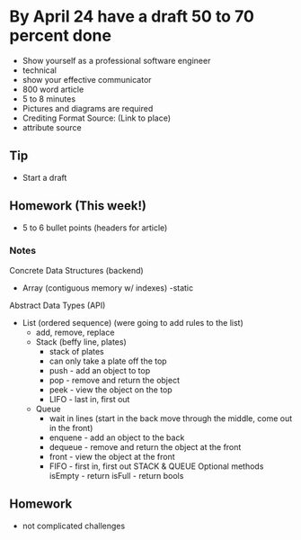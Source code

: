 # By April 24 have a draft 50 to 70 percent done
- Show yourself as a professional software engineer
- technical
- show your effective communicator
- 800 word article
- 5 to 8 minutes
- Pictures and diagrams are required
- Crediting Format Source: (Link to place)
- attribute source
## Tip
- Start a draft
## Homework (This week!)
- 5 to 6 bullet points (headers for article)

### Notes
Concrete Data Structures (backend)
- Array (contiguous memory w/ indexes)
    -static

Abstract Data Types (API)
- List (ordered sequence) (were going to add rules to the list)
    - add, remove, replace
    - Stack (beffy line, plates)
        - stack of plates
        - can only take a plate off the top
        - push - add an object to top
        - pop - remove and return the object
        - peek - view the object on the top
        - LIFO - last in, first out
    - Queue
        - wait in lines (start in the back move through the middle, come out in the front)
        - enquene - add an object to the back
        - dequeue - remove and return the object at the front
        - front - view the object at the front
        - FIFO - first in, first out
    STACK & QUEUE
    Optional methods
    isEmpty - return
    isFull - return bools
## Homework
- not complicated challenges
